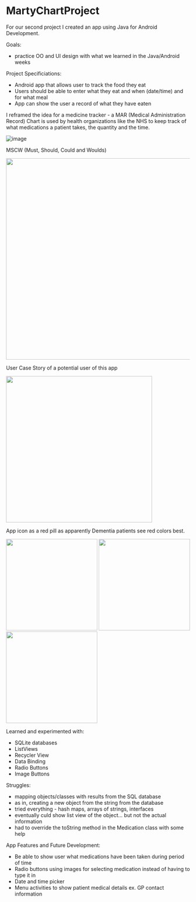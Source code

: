 # MartyChartProject

For our second project I created an app using Java for Android Development.

Goals:

- practice OO and UI design with what we learned in the Java/Android weeks

Project Specificiations:

- Android app that allows user to track the food they eat
- Users should be able to enter what they eat and when (date/time) and for what meal
- App can show the user a record of what they have eaten

I reframed the idea for a medicine tracker - a MAR (Medical Administration Record) Chart is used by health organizations like the NHS to keep track of what medications a patient takes, the quantity and the time.

![image](https://cloud.githubusercontent.com/assets/22007490/21688572/4763dde2-d365-11e6-9ab1-cd6f8d856df6.png)

MSCW (Must, Should, Could and Woulds)

<img src="https://cloud.githubusercontent.com/assets/22007490/21688612/719a3aac-d365-11e6-9ec0-27015eaeeca8.png" width="550">

User Case Story of a potential user of this app

<img src="https://cloud.githubusercontent.com/assets/22007490/21688664/a08aed20-d365-11e6-9584-573ebfdf3f62.png" width="400">

App icon as a red pill as apparently Dementia patients see red colors best. 

<img src="https://cloud.githubusercontent.com/assets/22007490/21688893/7665305e-d366-11e6-93fa-d9795bf3e024.png" width="250">

<img src="https://cloud.githubusercontent.com/assets/22007490/21688697/c29f3222-d365-11e6-9607-2d516b7eb36a.png" width ="250">

<img src="https://cloud.githubusercontent.com/assets/22007490/21688717/d174c10e-d365-11e6-9179-c3762533eadf.png" width="250">

Learned and experimented with:

- SQLite databases
- ListViews
- Recycler View
- Data Binding
- Radio Buttons
- Image Buttons

Struggles:

- mapping objects/classes with results from the SQL database
- as in, creating a new object from the string from the database
- tried everything - hash maps, arrays of strings, interfaces
- eventually culd show list view of the object... but not the actual information
- had to override the toString method in the Medication class with some help

App Features and Future Development:

- Be able to show user what medications have been taken during period of time
- Radio buttons using images for selecting medication instead of having to type it in
- Date and time picker
- Menu activities to show patient medical details ex. GP contact information
